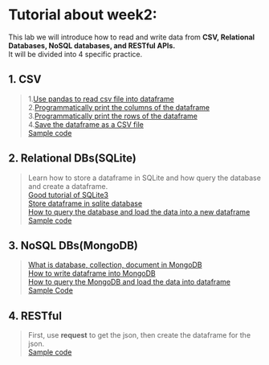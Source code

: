 # Tutorial about week2:

This lab we will introduce how to read and write data from **CSV, Relational Databases, NoSQL databases, and RESTful APIs.**<br>
It will be divided into 4 specific practice.<br>

## 1. CSV<br>
>1.[Use pandas to read csv file into dataframe](https://chrisalbon.com/python/data_wrangling/pandas_dataframe_importing_csv/)<br>
2.[Programmatically print the columns of the dataframe](https://code-examples.net/en/q/129495a)<br>
3.[Programmatically print the rows of the dataframe](https://stackoverflow.com/questions/16476924/how-to-iterate-over-rows-in-a-dataframe-in-pandas)<br>
4.[Save the dataframe as a CSV file](https://chrisalbon.com/python/data_wrangling/pandas_saving_dataframe_as_csv/)<br>
[Sample code](https://github.com/szhbest/COMP9321/blob/master/Week2%20Data%20Access/rd_and_wrt_csv.py)

## 2. Relational DBs(SQLite)
>Learn how to store a dataframe in SQLite and how query the database and create a dataframe.<br>
[Good tutorial of SQLite3](https://likegeeks.com/python-sqlite3-tutorial/#Insert-in-Table)<br>
[Store dataframe in sqlite database](https://pandas.pydata.org/pandas-docs/version/0.22/generated/pandas.DataFrame.to_sql.html)<br>
[How to query the database and load the data into a new dataframe](https://pythonspot.com/sqlite-database-with-pandas/)<br>
[Sample code](https://github.com/szhbest/COMP9321/blob/master/Week2%20Data%20Access/rd_wrt_sqlite.py)

## 3. NoSQL DBs(MongoDB)
>[What is database, collection, document in MongoDB](https://www.cnblogs.com/kkdn/p/9435257.html)<br>
[How to write dataframe into MongoDB](https://stackoverflow.com/questions/20167194/insert-a-pandas-dataframe-into-mongodb-using-pymongo)<br>
[How to query the MongoDB and load the data into dataframe](https://stackoverflow.com/questions/16249736/how-to-import-data-from-mongodb-to-pandas)<br>
[Sample Code](https://github.com/szhbest/COMP9321/blob/master/Week2%20Data%20Access/rd_wrt_mongoDB.py)
## 4. RESTful
>First, use **request** to get the json, then create the dataframe for the json.<br>
[Sample code](https://github.com/szhbest/COMP9321/blob/master/Week2%20Data%20Access/rd_wrt_RESTful.py)
